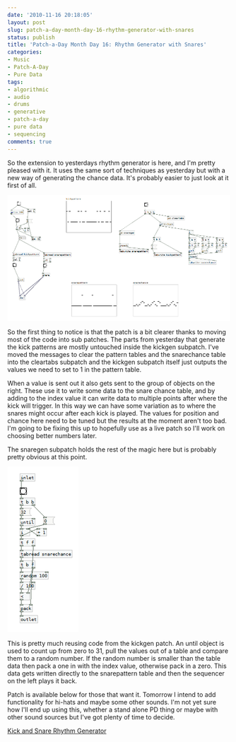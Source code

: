 ```yaml
---
date: '2010-11-16 20:18:05'
layout: post
slug: patch-a-day-month-day-16-rhythm-generator-with-snares
status: publish
title: 'Patch-a-Day Month Day 16: Rhythm Generator with Snares'
categories:
- Music
- Patch-A-Day
- Pure Data
tags:
- algorithmic
- audio
- drums
- generative
- patch-a-day
- pure data
- sequencing
comments: true
---
```


So the extension to yesterdays rhythm generator is here, and I'm pretty pleased with it. It uses the same sort of techniques as yesterday but with a new way of generating the chance data. It's probably easier to just look at it first of all.



![Rhythm Generator with Kick and Snare](/a/2010-11-16-patch-a-day-month-day-16-rhythm-generator-with-snares/16-RhythmGeneratorKickSnare.png)

So the first thing to notice is that the patch is a bit clearer thanks to moving most of the code into sub patches. The parts from yesterday that generate the kick patterns are mostly untouched inside the kickgen subpatch. I've moved the messages to clear the pattern tables and the snarechance table into the cleartabs subpatch and the kickgen subpatch itself just outputs the values we need to set to 1 in the pattern table.

When a value is sent out it also gets sent to the group of objects on the right. These use it to write some data to the snare chance table, and by adding to the index value it can write data to multiple points after where the kick will trigger. In this way we can have some variation as to where the snares might occur after each kick is played. The values for position and chance here need to be tuned but the results at the moment aren't too bad. I'm going to be fixing this up to hopefully use as a live patch so I'll work on choosing better numbers later.

The snaregen subpatch holds the rest of the magic here but is probably pretty obvious at this point.

![Snare Pattern Generator](/a/2010-11-16-patch-a-day-month-day-16-rhythm-generator-with-snares/16-SnareGen.png)

This is pretty much reusing code from the kickgen patch. An until object is used to count up from zero to 31, pull the values out of a table and compare them to a random number. If the random number is smaller than the table data then pack a one in with the index value, otherwise pack in a zero. This data gets written directly to the snarepattern table and then the sequencer on the left plays it back.

Patch is available below for those that want it. Tomorrow I intend to add functionality for hi-hats and maybe some other sounds. I'm not yet sure how I'll end up using this, whether a stand alone PD thing or maybe with other sound sources but I've got plenty of time to decide.

[Kick and Snare Rhythm Generator](/a/2010-11-16-patch-a-day-month-day-16-rhythm-generator-with-snares/16-RhythmGeneratorKickSnare.zip)
